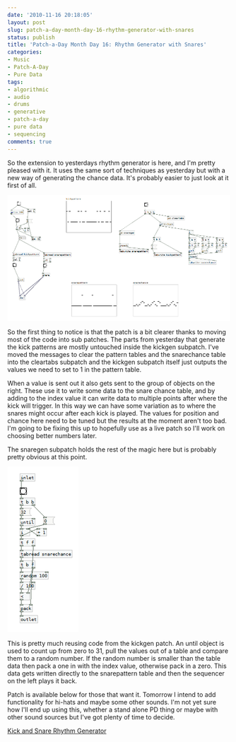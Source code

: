 ```yaml
---
date: '2010-11-16 20:18:05'
layout: post
slug: patch-a-day-month-day-16-rhythm-generator-with-snares
status: publish
title: 'Patch-a-Day Month Day 16: Rhythm Generator with Snares'
categories:
- Music
- Patch-A-Day
- Pure Data
tags:
- algorithmic
- audio
- drums
- generative
- patch-a-day
- pure data
- sequencing
comments: true
---
```


So the extension to yesterdays rhythm generator is here, and I'm pretty pleased with it. It uses the same sort of techniques as yesterday but with a new way of generating the chance data. It's probably easier to just look at it first of all.



![Rhythm Generator with Kick and Snare](/a/2010-11-16-patch-a-day-month-day-16-rhythm-generator-with-snares/16-RhythmGeneratorKickSnare.png)

So the first thing to notice is that the patch is a bit clearer thanks to moving most of the code into sub patches. The parts from yesterday that generate the kick patterns are mostly untouched inside the kickgen subpatch. I've moved the messages to clear the pattern tables and the snarechance table into the cleartabs subpatch and the kickgen subpatch itself just outputs the values we need to set to 1 in the pattern table.

When a value is sent out it also gets sent to the group of objects on the right. These use it to write some data to the snare chance table, and by adding to the index value it can write data to multiple points after where the kick will trigger. In this way we can have some variation as to where the snares might occur after each kick is played. The values for position and chance here need to be tuned but the results at the moment aren't too bad. I'm going to be fixing this up to hopefully use as a live patch so I'll work on choosing better numbers later.

The snaregen subpatch holds the rest of the magic here but is probably pretty obvious at this point.

![Snare Pattern Generator](/a/2010-11-16-patch-a-day-month-day-16-rhythm-generator-with-snares/16-SnareGen.png)

This is pretty much reusing code from the kickgen patch. An until object is used to count up from zero to 31, pull the values out of a table and compare them to a random number. If the random number is smaller than the table data then pack a one in with the index value, otherwise pack in a zero. This data gets written directly to the snarepattern table and then the sequencer on the left plays it back.

Patch is available below for those that want it. Tomorrow I intend to add functionality for hi-hats and maybe some other sounds. I'm not yet sure how I'll end up using this, whether a stand alone PD thing or maybe with other sound sources but I've got plenty of time to decide.

[Kick and Snare Rhythm Generator](/a/2010-11-16-patch-a-day-month-day-16-rhythm-generator-with-snares/16-RhythmGeneratorKickSnare.zip)
